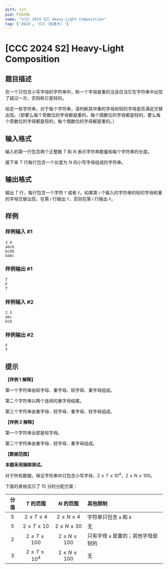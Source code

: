 ```yaml
---
diff: 入门
pid: P10296
name: "[CCC 2024 S2] Heavy-Light Composition"
tag: ['2024', 'CCC（加拿大）']
---
```

# [CCC 2024 S2] Heavy-Light Composition
## 题目描述

在一个只包含小写字母的字符串中，称一个字母是重的当且仅当它在字符串中出现了超过一次，否则称它是轻的。

给定一些字符串，对于每个字符串，请判断其中重的字母和轻的字母是否满足交替出现。（即要么每个奇数位的字母都是重的，每个偶数位的字母都是轻的，要么每个奇数位的字母都是轻的，每个偶数位的字母都是重的。）
## 输入格式

输入的第一行包含两个正整数 $T$ 和 $N$ 表示字符串数量和每个字符串的长度。

接下来 $T$ 行每行包含一个长度为 $N$ 的小写字母组成的字符串。

## 输出格式

输出 $T$ 行，每行包含一个字符 `T` 或者 `F`。如果第 $i$ 个输入的字符串的轻的字母和重的字母交替出现，在第 $i$ 行输出 `T`，否则在第 $i$ 行输出 `F`。

## 样例

### 样例输入 #1
```
3 4
abcb
bcbb
babc

```
### 样例输出 #1
```
T
F
T

```
### 样例输入 #2
```
2 3
abc
bcb

```
### 样例输出 #2
```
F
T

```
## 提示

**【样例 1 解释】**

第一个字符串由轻字母、重字母、轻字母、重字母组成。

第二个字符串以两个连续的重字母结尾。

第三个字符串由重字母、轻字母、重字母、轻字母组成。

**【样例 2 解释】**

第一个字符串全部是轻字母。

第二个字符串由重字母、轻字母、重字母组成。

**【数据范围】**

**本题采用捆绑测试。**

对于所有数据，保证字符串中只包含小写字母，$2\leq T\leq 10^4$，$2\leq N\leq 100$。

下面的表格显示了 $15$ 分的分配方案：

| 分值 | $T$ 的范围 | $N$ 的范围 | 其他限制 |
| :-: | :-: | :-: | :- |
| $5$ | $2 \leq T \leq 4$ | $2 \leq N \leq 4$ | 字符串只包含 `a` 和 `b` |
| $5$ | $2 \leq T \leq 10$ | $2 \leq N \leq 30$ | 无 |
| $2$ | $2 \leq T \leq 100$ | $2 \leq N \leq 100$ | 只有字母 `a` 是重的；其他字母是轻的 |
| $3$ | $2 \leq T \leq 10^4$ | $2 \leq N \leq 100$ | 无 |
